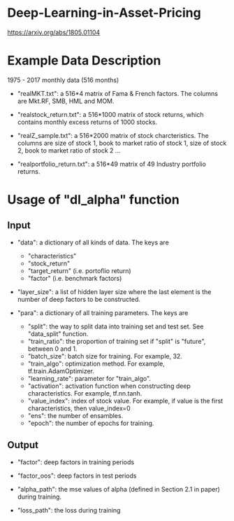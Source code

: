 # Deep-Learning-in-Asset-Pricing
https://arxiv.org/abs/1805.01104

# Example Data Description
1975 - 2017 monthly data (516 months)

* "realMKT.txt": a 516*4 matrix of Fama & French factors. The columns are Mkt.RF, SMB, HML and MOM.

* "realstock_return.txt": a 516*1000 matrix of stock returns, which contains monthly excess returns of 1000 stocks.

* "realZ_sample.txt": a 516*2000 matrix of stock charcteristics. The columns are size of stock 1, book to market ratio of stock 1, size of stock 2, book to market ratio of stock 2 ...

* "realportfolio_return.txt": a 516*49 matrix of 49 Industry portfolio returns. 

# Usage of "dl_alpha" function

## Input 

* "data": a dictionary of all kinds of data. The keys are 
  - "characteristics"
  - "stock_return"
  - "target_return" (i.e. portoflio return)
  - "factor" (i.e. benchmark factors)

* "layer_size": a list of hidden layer size where the last element is the number of deep factors to be constructed. 

* "para": a dictionary of all training parameters. The keys are
  - "split": the way to split data into training set and test set. See "data_split" function.
  - "train_ratio": the proportion of training set if "split" is "future", between 0 and 1.
  - "batch_size": batch size for training. For example, 32.
  - "train_algo": optimization method. For example, tf.train.AdamOptimizer.
  - "learning_rate": parameter for "train_algo".
  - "activation": activation function when constructing deep characteristics. For example, tf.nn.tanh.
  - "value_index": index of stock value. For example, if value is the first characteristics, then value_index=0
  - "ens": the number of ensambles.
  - "epoch": the number of epochs for training.
  
## Output

* "factor": deep factors in training periods

* "factor_oos": deep factors in test periods

* "alpha_path": the mse values of alpha (defined in Section 2.1 in paper) during training.  

* "loss_path": the loss during training
  
